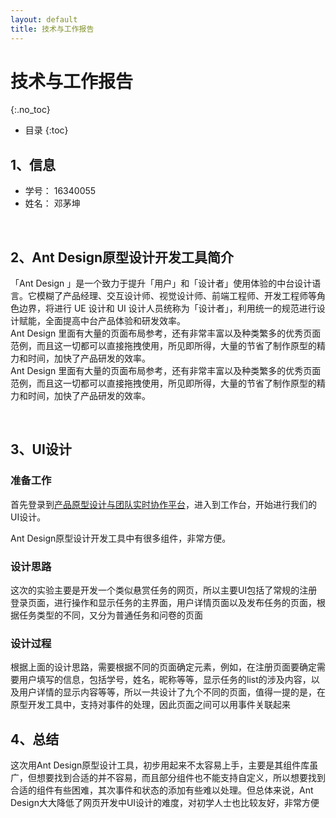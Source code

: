 ```yaml
---
layout: default
title: 技术与工作报告
---
```


# 技术与工作报告
{:.no_toc}

* 目录
{:toc}

## 1、信息
- 学号： 16340055
- 姓名： 邓茅坤

<br/>

## 2、Ant Design原型设计开发工具简介
「Ant Design 」是一个致力于提升「用户」和「设计者」使用体验的中台设计语言。它模糊了产品经理、交互设计师、视觉设计师、前端工程师、开发工程师等角色边界，将进行 UE 设计和 UI 设计人员统称为「设计者」，利用统一的规范进行设计赋能，全面提高中台产品体验和研发效率。<br/>
Ant Design 里面有大量的页面布局参考，还有非常丰富以及种类繁多的优秀页面范例，而且这一切都可以直接拖拽使用，所见即所得，大量的节省了制作原型的精力和时间，加快了产品研发的效率。<br/>
Ant Design 里面有大量的页面布局参考，还有非常丰富以及种类繁多的优秀页面范例，而且这一切都可以直接拖拽使用，所见即所得，大量的节省了制作原型的精力和时间，加快了产品研发的效率。<br/>

<br/>

## 3、UI设计
### 准备工作
首先登录到[产品原型设计与团队实时协作平台](https://www.xiaopiu.com)，进入到工作台，开始进行我们的UI设计。<br/>


Ant Design原型设计开发工具中有很多组件，非常方便。<br/>

### 设计思路
这次的实验主要是开发一个类似悬赏任务的网页，所以主要UI包括了常规的注册登录页面，进行操作和显示任务的主界面，用户详情页面以及发布任务的页面，根据任务类型的不同，又分为普通任务和问卷的页面

### 设计过程
根据上面的设计思路，需要根据不同的页面确定元素，例如，在注册页面要确定需要用户填写的信息，包括学号，姓名，昵称等等，显示任务的list的涉及内容，以及用户详情的显示内容等等，所以一共设计了九个不同的页面，值得一提的是，在原型开发工具中，支持对事件的处理，因此页面之间可以用事件关联起来


## 4、总结
这次用Ant Design原型设计工具，初步用起来不太容易上手，主要是其组件库虽广，但想要找到合适的并不容易，而且部分组件也不能支持自定义，所以想要找到合适的组件有些困难，其次事件和状态的添加有些难以处理。但总体来说，Ant Design大大降低了网页开发中UI设计的难度，对初学人士也比较友好，非常方便

